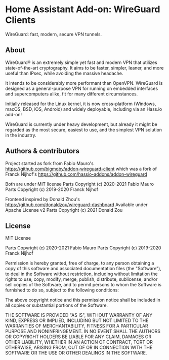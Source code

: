 # Home Assistant Add-on: WireGuard Clients

WireGuard: fast, modern, secure VPN tunnels.

## About

WireGuard® is an extremely simple yet fast and modern VPN that
utilizes state-of-the-art cryptography. It aims to be faster, simpler, leaner,
and more useful than IPsec, while avoiding the massive headache.

It intends to be considerably more performant than OpenVPN. WireGuard is
designed as a general-purpose VPN for running on embedded interfaces and
supercomputers alike, fit for many different circumstances.

Initially released for the Linux kernel, it is now cross-platform (Windows,
macOS, BSD, iOS, Android) and widely deployable,
including via an Hass.io add-on!

WireGuard is currently under heavy development, but already it might be
regarded as the most secure, easiest to use, and the simplest VPN solution
in the industry.


## Authors & contributors

Project started as fork from Fabio Mauro's 
https://github.com/bigmoby/addon-wireguard-client
which was a fork of Franck Nijhof's 
https://github.com/hassio-addons/addon-wireguard

Both are under MIT license
Parts Copyright (c) 2020-2021 Fabio Mauro
Parts Copyright (c) 2019-2020 Franck Nijhof

Frontend inspired by Donald Zhou's
https://github.com/donaldzou/wireguard-dashboard
Available under Apache License v2
Parts Copyright (c) 2021 Donald Zou

## License

MIT License

Parts Copyright (c) 2020-2021 Fabio Mauro
Parts Copyright (c) 2019-2020 Franck Nijhof

Permission is hereby granted, free of charge, to any person obtaining a copy
of this software and associated documentation files (the "Software"), to deal
in the Software without restriction, including without limitation the rights
to use, copy, modify, merge, publish, distribute, sublicense, and/or sell
copies of the Software, and to permit persons to whom the Software is
furnished to do so, subject to the following conditions:

The above copyright notice and this permission notice shall be included in all
copies or substantial portions of the Software.

THE SOFTWARE IS PROVIDED "AS IS", WITHOUT WARRANTY OF ANY KIND, EXPRESS OR
IMPLIED, INCLUDING BUT NOT LIMITED TO THE WARRANTIES OF MERCHANTABILITY,
FITNESS FOR A PARTICULAR PURPOSE AND NONINFRINGEMENT. IN NO EVENT SHALL THE
AUTHORS OR COPYRIGHT HOLDERS BE LIABLE FOR ANY CLAIM, DAMAGES OR OTHER
LIABILITY, WHETHER IN AN ACTION OF CONTRACT, TORT OR OTHERWISE, ARISING FROM,
OUT OF OR IN CONNECTION WITH THE SOFTWARE OR THE USE OR OTHER DEALINGS IN THE
SOFTWARE.

